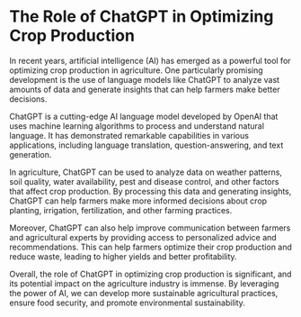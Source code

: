 The Role of ChatGPT in Optimizing Crop Production
===============================================================

In recent years, artificial intelligence (AI) has emerged as a powerful tool for optimizing crop production in agriculture. One particularly promising development is the use of language models like ChatGPT to analyze vast amounts of data and generate insights that can help farmers make better decisions.

ChatGPT is a cutting-edge AI language model developed by OpenAI that uses machine learning algorithms to process and understand natural language. It has demonstrated remarkable capabilities in various applications, including language translation, question-answering, and text generation.

In agriculture, ChatGPT can be used to analyze data on weather patterns, soil quality, water availability, pest and disease control, and other factors that affect crop production. By processing this data and generating insights, ChatGPT can help farmers make more informed decisions about crop planting, irrigation, fertilization, and other farming practices.

Moreover, ChatGPT can also help improve communication between farmers and agricultural experts by providing access to personalized advice and recommendations. This can help farmers optimize their crop production and reduce waste, leading to higher yields and better profitability.

Overall, the role of ChatGPT in optimizing crop production is significant, and its potential impact on the agriculture industry is immense. By leveraging the power of AI, we can develop more sustainable agricultural practices, ensure food security, and promote environmental sustainability.
